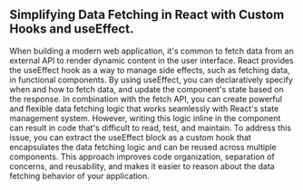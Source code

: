 ## Simplifying Data Fetching in React with Custom Hooks and useEffect.

When building a modern web application, it's common to fetch data from an external API to render dynamic content in the user interface. React provides the useEffect hook as a way to manage side effects, such as fetching data, in functional components. By using useEffect, you can declaratively specify when and how to fetch data, and update the component's state based on the response. In combination with the fetch API, you can create powerful and flexible data fetching logic that works seamlessly with React's state management system. However, writing this logic inline in the component can result in code that's difficult to read, test, and maintain. To address this issue, you can extract the useEffect block as a custom hook that encapsulates the data fetching logic and can be reused across multiple components. This approach improves code organization, separation of concerns, and reusability, and makes it easier to reason about the data fetching behavior of your application.